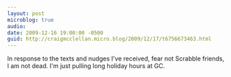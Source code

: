 ```yaml
---
layout: post
microblog: true
audio: 
date: 2009-12-16 19:00:00 -0500
guid: http://craigmcclellan.micro.blog/2009/12/17/t6756673463.html
---
```

In response to the texts and nudges I've received, fear not Scrabble friends, I am not dead.  I'm just pulling long holiday hours at GC.
